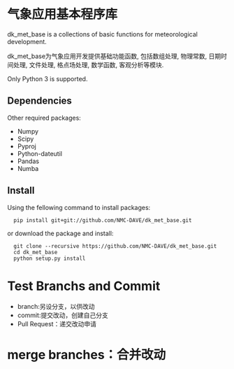 # 气象应用基本程序库

dk_met_base is a collections of basic functions for meteorological development.

dk_met_base为气象应用开发提供基础功能函数, 包括数组处理, 物理常数, 日期时间处理,
文件处理, 格点场处理, 数学函数, 客观分析等模块.

Only Python 3 is supported.

## Dependencies
Other required packages:

- Numpy
- Scipy
- Pyproj
- Python-dateutil
- Pandas
- Numba

## Install
Using the fellowing command to install packages:
```
  pip install git+git://github.com/NMC-DAVE/dk_met_base.git
```

or download the package and install:
```
  git clone --recursive https://github.com/NMC-DAVE/dk_met_base.git
  cd dk_met_base
  python setup.py install
```
# Test Branchs and Commit

  * branch:另设分支，以供改动
  * commit:提交改动，创建自己分支
  * Pull Request：递交改动申请
  # merge branches：合并改动
